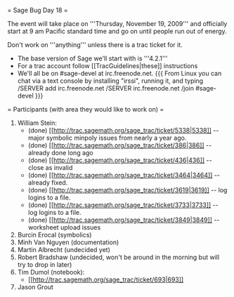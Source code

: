 = Sage Bug Day 18  =

The event will take place on '''Thursday, November 19, 2009''' and officially start at 9 am Pacific standard time and go on until people run out of energy.

Don't work on '''anything''' unless there is a trac ticket for it.

 * The base version of Sage we'll start with is '''4.2.1'''
 * For a trac account follow [[TracGuidelines|these]] instructions
 * We'll all be on #sage-devel at irc.freenode.net.
{{{
From Linux you can chat via a text console by installing "irssi", running it, and typing
  /SERVER add irc.freenode.net
  /SERVER irc.freenode.net
  /join #sage-devel
}}}

= Participants (with area they would like to work on) =

 1. William Stein: 
      * (done) [[http://trac.sagemath.org/sage_trac/ticket/5338|5338]] -- major symbolic minpoly issues from nearly a year ago.
      * (done) [[http://trac.sagemath.org/sage_trac/ticket/386|386]] -- already done long ago
      * (done) [[http://trac.sagemath.org/sage_trac/ticket/436|436]] -- close as invalid
      * (done) [[http://trac.sagemath.org/sage_trac/ticket/3464|3464]] -- already fixed.
      * (done) [[http://trac.sagemath.org/sage_trac/ticket/3619|3619]] -- log logins to a file.
      * (done) [[http://trac.sagemath.org/sage_trac/ticket/3733|3733]] -- log logins to a file.
      * (done) [[http://trac.sagemath.org/sage_trac/ticket/3849|3849]] -- worksheet upload issues
 1. Burcin Erocal (symbolics)
 1. Minh Van Nguyen (documentation)
 1. Martin Albrecht (undecided yet)
 1. Robert Bradshaw (undecided, won't be around in the morning but will try to drop in later)
 1. Tim Dumol (notebook):
      * [[http://trac.sagemath.org/sage_trac/ticket/693|693]] 
 1. Jason Grout
